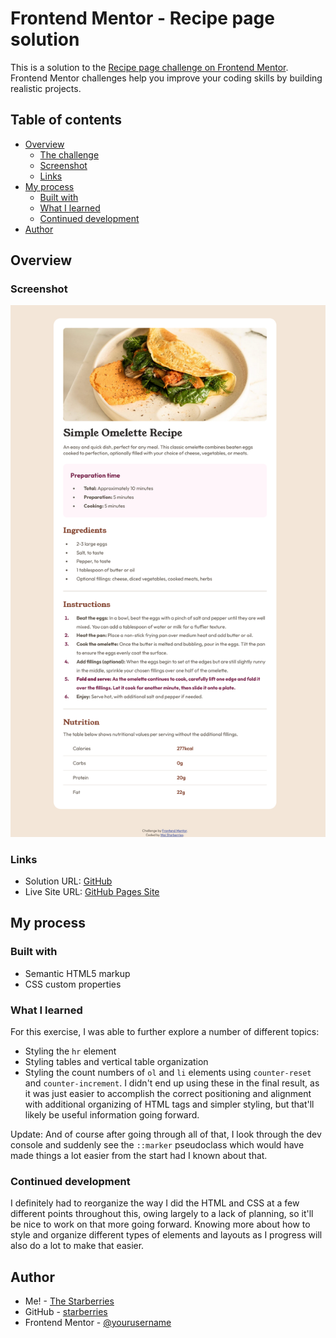 # Frontend Mentor - Recipe page solution

This is a solution to the [Recipe page challenge on Frontend Mentor](https://www.frontendmentor.io/challenges/recipe-page-KiTsR8QQKm). Frontend Mentor challenges help you improve your coding skills by building realistic projects. 

## Table of contents

- [Overview](#overview)
  - [The challenge](#the-challenge)
  - [Screenshot](#screenshot)
  - [Links](#links)
- [My process](#my-process)
  - [Built with](#built-with)
  - [What I learned](#what-i-learned)
  - [Continued development](#continued-development)
- [Author](#author)

## Overview

### Screenshot

![Screenshot](./images/screenshot.png)

### Links

- Solution URL: [GitHub](https://github.com/starberries/recipes-page)
- Live Site URL: [GitHub Pages Site](https://starberries.github.io/recipes-page/)

## My process

### Built with

- Semantic HTML5 markup
- CSS custom properties

### What I learned

For this exercise, I was able to further explore a number of different topics:
- Styling the `hr` element
- Styling tables and vertical table organization
- Styling the count numbers of `ol` and `li` elements using `counter-reset` and `counter-increment`. I didn't end up using these in the final result, as it was just easier to accomplish the correct positioning and alignment with additional organizing of HTML tags and simpler styling, but that'll likely be useful information going forward.

Update: And of course after going through all of that, I look through the dev console and suddenly see the `::marker` pseudoclass which would have made things a lot easier from the start had I known about that.

### Continued development

I definitely had to reorganize the way I did the HTML and CSS at a few different points throughout this, owing largely to a lack of planning, so it'll be nice to work on that more going forward. Knowing more about how to style and organize different types of elements and layouts as I progress will also do a lot to make that easier.

## Author

- Me! - [The Starberries](https://starberries.github.io/social-links-profile/)
- GitHub - [starberries](https://github.com/starberries)
- Frontend Mentor - [@yourusername](https://www.frontendmentor.io/profile/starberries)